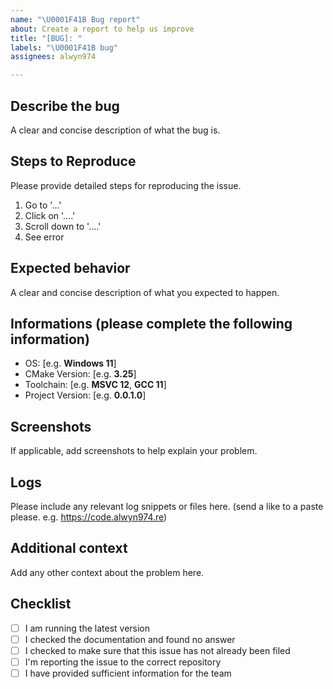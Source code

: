 ```yaml
---
name: "\U0001F41B Bug report"
about: Create a report to help us improve
title: "[BUG]: "
labels: "\U0001F41B bug"
assignees: alwyn974

---
```


## Describe the bug
A clear and concise description of what the bug is.

## Steps to Reproduce

Please provide detailed steps for reproducing the issue.

1. Go to '...'
2. Click on '....'
3. Scroll down to '....'
4. See error

## Expected behavior
A clear and concise description of what you expected to happen.

## Informations (please complete the following information)
 - OS:  [e.g. **Windows 11**]
 - CMake Version: [e.g. **3.25**]
 - Toolchain: [e.g. **MSVC 12**, **GCC 11**]
 - Project Version: [e.g. **0.0.1.0**]

## Screenshots
If applicable, add screenshots to help explain your problem.

## Logs
Please include any relevant log snippets or files here. (send a like to a paste please. e.g. https://code.alwyn974.re)

## Additional context
Add any other context about the problem here.

## Checklist

- [ ] I am running the latest version
- [ ] I checked the documentation and found no answer
- [ ] I checked to make sure that this issue has not already been filed
- [ ] I'm reporting the issue to the correct repository
- [ ] I have provided sufficient information for the team
